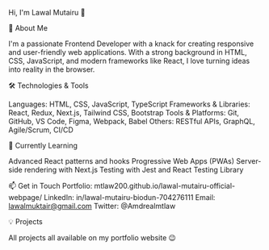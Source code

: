 Hi, I'm Lawal Mutairu 👋

🚀 About Me

I'm a passionate Frontend Developer with a knack for creating responsive and user-friendly web applications. With a strong background in HTML, CSS, JavaScript, and modern frameworks like React, I love turning ideas into reality in the browser.

🛠️ Technologies & Tools

Languages: HTML, CSS, JavaScript, TypeScript
Frameworks & Libraries: React, Redux, Next.js, Tailwind CSS, Bootstrap
Tools & Platforms: Git, GitHub, VS Code, Figma, Webpack, Babel
Others: RESTful APIs, GraphQL, Agile/Scrum, CI/CD

🌱 Currently Learning

Advanced React patterns and hooks
Progressive Web Apps (PWAs)
Server-side rendering with Next.js
Testing with Jest and React Testing Library

📫 Get in Touch
Portfolio: mtlaw200.github.io/lawal-mutairu-official-webpage/
LinkedIn: in/lawal-mutairu-biodun-704276111
Email: lawalmuktair@gmail.com
Twitter: @Amdrealmtlaw

💡 Projects

All projects all available on my portfolio website 😉

<!---
mtLaw200/mtLaw200 is a ✨ special ✨ repository because its `README.md` (this file) appears on your GitHub profile.
You can click the Preview link to take a look at your changes.
--->
